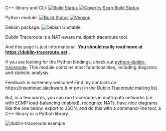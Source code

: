 C++ library and CLI: [![Build Status](https://www.travis-ci.org/insomniacslk/dublin-traceroute.svg?branch=master)](https://www.travis-ci.org/insomniacslk/dublin-traceroute)
[![Coverity Scan Build Status](https://scan.coverity.com/projects/7935/badge.svg)](https://scan.coverity.com/projects/insomniacslk-dublin-traceroute)

Python module: [![Build Status](https://www.travis-ci.org/insomniacslk/python-dublin-traceroute.svg?branch=master)](https://www.travis-ci.org/insomniacslk/python-dublin-traceroute) [![Version](https://img.shields.io/pypi/v/dublintraceroute.svg)](https://pypi.python.org/pypi/dublintraceroute)

Debian package: ![Debian Unstable](https://badges.debian.net/badges/debian/unstable/dublin-traceroute/version.svg)

Dublin Traceroute is a NAT-aware multipath traceroute tool.

And this page is just informational. **You should really read more at https://dublin-traceroute.net** .

If you are looking for the Python bindings, check out [python-dublin-traceroute](https://github.com/insomniacslk/python-dublin-traceroute). This module contains most functionalities, including diagrams and statistic analysis.

Feedback is extremely welcome! Find my contacts on https://insomniac.slackware.it or post in the [Dublin Traceroute mailing list](https://groups.google.com/forum/#!forum/dublin-traceroute) .

But, in a few words, you can run traceroutes in multi-path networks (i.e. with ECMP load-balancing enabled), recognize NATs, have nice diagrams like the one below, export to JSON, and do this with a command-line tool, a C++ library or a Python library.

![dublin-traceroute example](documentation/readme/traceroute_8.8.8.8.png)
